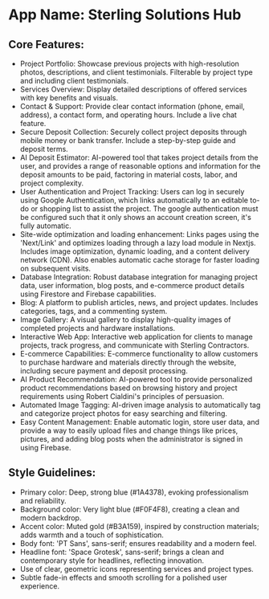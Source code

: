# **App Name**: Sterling Solutions Hub

## Core Features:

- Project Portfolio: Showcase previous projects with high-resolution photos, descriptions, and client testimonials. Filterable by project type and including client testimonials.
- Services Overview: Display detailed descriptions of offered services with key benefits and visuals.
- Contact & Support: Provide clear contact information (phone, email, address), a contact form, and operating hours. Include a live chat feature.
- Secure Deposit Collection: Securely collect project deposits through mobile money or bank transfer. Include a step-by-step guide and deposit terms.
- AI Deposit Estimator: AI-powered tool that takes project details from the user, and provides a range of reasonable options and information for the deposit amounts to be paid, factoring in material costs, labor, and project complexity.
- User Authentication and Project Tracking: Users can log in securely using Google Authentication, which links automatically to an editable to-do or shopping list to assist the project. The google authentication must be configured such that it only shows an account creation screen, it's fully automatic.
- Site-wide optimization and loading enhancement: Links pages using the 'Next/Link' and optimizes loading through a lazy load module in Nextjs. Includes image optimization, dynamic loading, and a content delivery network (CDN). Also enables automatic cache storage for faster loading on subsequent visits.
- Database Integration: Robust database integration for managing project data, user information, blog posts, and e-commerce product details using Firestore and Firebase capabilities.
- Blog: A platform to publish articles, news, and project updates. Includes categories, tags, and a commenting system.
- Image Gallery: A visual gallery to display high-quality images of completed projects and hardware installations.
- Interactive Web App: Interactive web application for clients to manage projects, track progress, and communicate with Sterling Contractors.
- E-commerce Capabilities: E-commerce functionality to allow customers to purchase hardware and materials directly through the website, including secure payment and deposit processing.
- AI Product Recommendation: AI-powered tool to provide personalized product recommendations based on browsing history and project requirements using Robert Cialdini's principles of persuasion.
- Automated Image Tagging: AI-driven image analysis to automatically tag and categorize project photos for easy searching and filtering.
- Easy Content Management: Enable automatic login, store user data, and provide a way to easily upload files and change things like prices, pictures, and adding blog posts when the administrator is signed in using Firebase.

## Style Guidelines:

- Primary color: Deep, strong blue (#1A4378), evoking professionalism and reliability.
- Background color: Very light blue (#F0F4F8), creating a clean and modern backdrop.
- Accent color: Muted gold (#B3A159), inspired by construction materials; adds warmth and a touch of sophistication.
- Body font: 'PT Sans', sans-serif; ensures readability and a modern feel.
- Headline font: 'Space Grotesk', sans-serif; brings a clean and contemporary style for headlines, reflecting innovation.
- Use of clear, geometric icons representing services and project types.
- Subtle fade-in effects and smooth scrolling for a polished user experience.